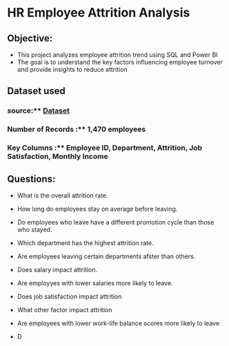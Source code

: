 # HR Employee Attrition Analysis
## Objective:

- This project analyzes employee attrition trend using SQL and Power BI
- The goal is to understand the key factors influencing employee turnover and provide insights to reduce attrition

## Dataset used
### source:** <a href = "https://www.kaggle.com/datasets/itssuru/hr-employee-attrition">Dataset</a>
### Number of Records :** 1,470 employees 
### Key Columns :** Employee ID, Department, Attrition, Job Satisfaction, Monthly Income 

## Questions:
-  What is the overall attrition rate.
-  How long do employees stay on average before leaving.
-  Do employees who leave have a different promotion cycle than those who stayed.
-  Which department has the highest attrition rate.
-  Are employees leaving certain departments afster than others.
-  Does salary impact attrition.
-  Are employyes with lower salaries more likely to leave.
-  Does job satisfaction impact attrition
-  What other factor impact attrition
-  Are employees with lower work-life balance scores more likely to leave

-  D
